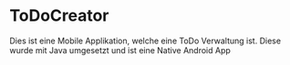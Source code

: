 # ToDoCreator
Dies ist eine Mobile Applikation, welche eine ToDo Verwaltung ist. Diese wurde mit Java umgesetzt und ist eine Native Android App
